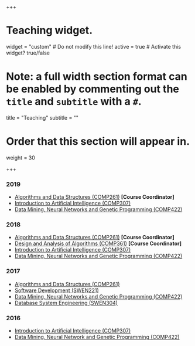 +++
# Teaching widget.
widget = "custom"  # Do not modify this line!
active = true  # Activate this widget? true/false

# Note: a full width section format can be enabled by commenting out the `title` and `subtitle` with a `#`.
title = "Teaching"
subtitle = ""

# Order that this section will appear in.
weight = 30

+++

### 2019

- <a href="http://www.victoria.ac.nz/courses/comp/261/2019/offering?crn=18314">Algorithms and Data Structures (COMP261)</a> **[Course Coordinator]**
- <a href="http://www.victoria.ac.nz/courses/comp/307/2019/offering?crn=968">Introduction to Artificial Intelligence (COMP307)</a>
- <a href="https://www.victoria.ac.nz/courses/comp/422/2018/offering?crn=2324">Data Mining, Neural Networks and Genetic Programming (COMP422)</a>

### 2018

- <a href="http://www.victoria.ac.nz/courses/comp/261/2018/offering?crn=18314">Algorithms and Data Structures (COMP261)</a> **[Course Coordinator]**
- <a href="https://www.victoria.ac.nz/courses/comp/361/2018/offering?crn=26060">Design and Analysis of Algorithms (COMP361)</a> **[Course Coordinator]**
- <a href="http://www.victoria.ac.nz/courses/comp/307/2018/offering?crn=968">Introduction to Artificial Intelligence (COMP307)</a>
- <a href="https://www.victoria.ac.nz/courses/comp/422/2018/offering?crn=2324">Data Mining, Neural Networks and Genetic Programming (COMP422)</a>

### 2017

- <a href="http://www.victoria.ac.nz/courses/comp/261/2017/offering?crn=18314">Algorithms and Data Structures (COMP261)</a>
- <a href="http://www.victoria.ac.nz/courses/swen/221/2017/offering?crn=18318">Software Development (SWEN221)</a>
- <a href="https://www.victoria.ac.nz/courses/comp/422/2017/offering?crn=2324">Data Mining, Neural Networks and Genetic Programming (COMP422)</a>
- <a href="https://www.victoria.ac.nz/courses/SWEN/304/2017/offering?crn=17186">Database System Engineering (SWEN304)</a>

### 2016

- <a href="http://www.victoria.ac.nz/courses/comp/307/2016/offering?crn=968">Introduction to Artificial Intelligence (COMP307)</a>
- <a href="http://www.victoria.ac.nz/courses/comp/422/2016/offering?crn=2324">Data Mining, Neural Network and Genetic Programming (COMP422)</a>
